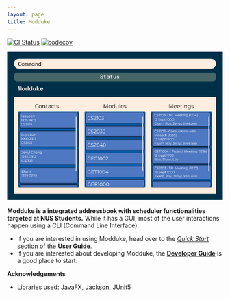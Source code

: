```yaml
---
layout: page
title: Modduke
---
```


[![CI Status](https://github.com/AY2021S1-CS2103-F10-2/tp/workflows/Java%20CI/badge.svg)](https://github.com/AY2021S1-CS2103-F10-2/tp/actions)
[![codecov](https://codecov.io/gh/se-edu/addressbook-level3/branch/master/graph/badge.svg)](https://codecov.io/gh/AY2021S1-CS2103-F10-2/tp)

![Ui](images/Ui.png)

**Modduke is a integrated addressbook with scheduler functionalities targeted at NUS Students.** While it has a GUI, most of the user interactions happen using a CLI (Command Line Interface).

* If you are interested in using Modduke, head over to the [_Quick Start_ section of the **User Guide**](UserGuide.html#quick-start).
* If you are interested about developing Modduke, the [**Developer Guide**](DeveloperGuide.html) is a good place to start.


**Acknowledgements**

* Libraries used: [JavaFX](https://openjfx.io/), [Jackson](https://github.com/FasterXML/jackson), [JUnit5](https://github.com/junit-team/junit5)
